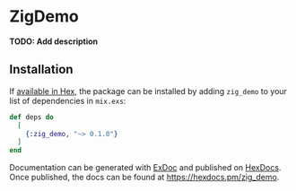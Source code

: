 # ZigDemo

**TODO: Add description**

## Installation

If [available in Hex](https://hex.pm/docs/publish), the package can be installed
by adding `zig_demo` to your list of dependencies in `mix.exs`:

```elixir
def deps do
  [
    {:zig_demo, "~> 0.1.0"}
  ]
end
```

Documentation can be generated with [ExDoc](https://github.com/elixir-lang/ex_doc)
and published on [HexDocs](https://hexdocs.pm). Once published, the docs can
be found at <https://hexdocs.pm/zig_demo>.

